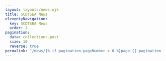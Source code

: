 ```yaml
---
layout: layouts/news.njk
title: SCDTSEA News
eleventyNavigation:
  key: SCDTSEA News
  order: 2
pagination:
  data: collections.post
  size: 10
  reverse: true
permalink: "/news/{% if pagination.pageNumber > 0 %}page-{{ pagination.pageNumber | plus: 1 }}/{% endif %}index.html"
---
```

